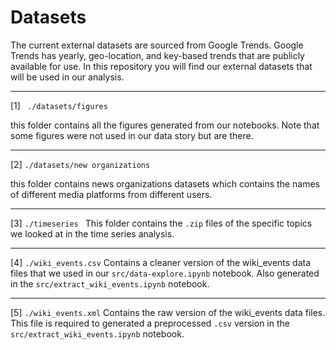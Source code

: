 # Datasets

The current external datasets are sourced from Google Trends. Google Trends has yearly, geo-location, and key-based trends that are publicly available for use. In this repository you will find our external datasets that will be used in our analysis.

---

[1] ``` ./datasets/figures```

this folder contains all the figures generated from our notebooks. Note that some figures were not used in our data story but are there.


---

[2] ```./datasets/new organizations ```

this folder contains news organizations datasets which contains the names of different media platforms from different users.

---

[3] ```./timeseries ```
This folder contains the ```.zip``` files of the specific topics we looked at in the time series analysis. 

---

[4] ```./wiki_events.csv```
Contains a cleaner version of the wiki_events data files that we used in our ```src/data-explore.ipynb``` notebook. Also generated in the ```src/extract_wiki_events.ipynb``` notebook. 

---

[5] ```./wiki_events.xml```
Contains the raw version of the wiki_events data files. This file is required to generated a preprocessed ```.csv``` version in the ```src/extract_wiki_events.ipynb``` notebook. 
